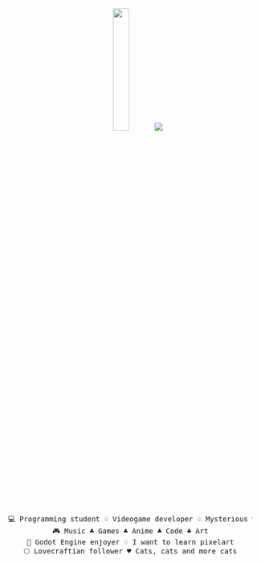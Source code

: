 <div align=center>  
<img src="https://64.media.tumblr.com/452115a94309de388a764d1fd618c39f/tumblr_piibsgfJVc1xdwfv2o1_540.gif" height="25%"/>
<img src="https://readme-typing-svg.demolab.com?font=Fira+Code&pause=1000&color=A21FF7&multiline=true&random=false&width=500&lines=Hello+hello%2C+i'm+Jesus%2C+a+creative+entity."/>
<br><br>
<pre>
  💻 Programming student ♤ Videogame developer ♤ Mysterious writer
  🎮 Music ♣ Games ♣ Anime ♣ Code ♣ Art
  🎨 Godot Engine enjoyer ♢ I want to learn pixelart
  🌕 Lovecraftian follower ♥ Cats, cats and more cats
</pre>
</div>

